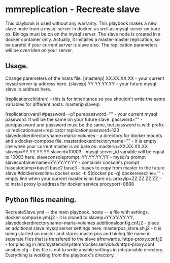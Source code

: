 # mmreplication - Recreate slave
This playbook is used without any warranty.
This playbook makes a new slave node from a mysql server in docker, as well as mysql server on bare os. Binlogs must be on on the mysql server. The slave node is created in a docker container only. Actually, it installes a master-master replication, so be careful if your current server is slave also. The replication parameters will be overriden on your server.
## Usage. ##
Change paremeters of the hosts file.
[masterip]
XX.XX.XX.XX - your current mysql server ip address here.
[slaveip]
YY.YY.YY.YY - your future mysql slave ip address here.

[replication:children] - this is for inheritance so you shouldn't write the same variables for different hosts.
masterip
slaveip

[replication:vars]
#password=-p1
purepassword="" - your current mysql password. It will be the same on your future slave.
password="" - purepassword and password must be the same, but password is with prefix -p
replicationuser=replicator
replicationpassword=123
slavedockerdirectoryname=maria-volumes - a directory for docker mounts and a docker-compose file.
masterdockerdirectoryname="" - it is empty line when your current master is on bare os.
masterip=XX.XX.XX.XX
slaveip=YY.YY.YY.YY
slaveid=10003 - mysql server_id variable will be equal to 10003 here.
slaveconsoleprompt=YY.YY.YY.YY - mysql's prompt
slavecontainername=YY.YY.YY.YY - container console's prompt
basestodump=base1 base2 base3 - bases to copy from master to the future slave
#dockerexecline=docker exec -ti $(docker ps -q)
dockerexecline="" - empty line when your current master is on bare os.
proxyip=ZZ.ZZ.ZZ.ZZ - to install proxy ip address for docker service
proxyport=8888
## Python files meaning. ##
RecreateSlave.yml -- the main playbook.
hosts -- a file with settings.
docker-compose.yml.j2 - it is cloned to slaveip=YY.YY.YY.YY, slavedockerdirectoryname=maria-volumes
additionalconfig.cnf.j2 - place an additional slave mysql server settings here.
masterpos_store.sh.j2 - it is being started on master and stores masterpos and binlog file name in separate files that is transfered to the slave afrerwards.
https-proxy.conf.j2 - for placing in /etc/systemd/system/docker.service.d/https-proxy.conf 
ansible.cfg - this file is not to write ansible settings in /etc/ansible directory. Everything is working from the playbook's directory.
